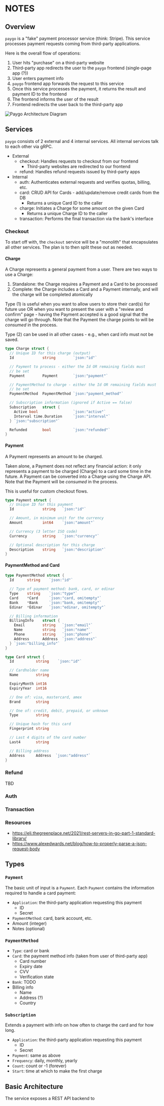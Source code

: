 # NOTES

## Overview

`paygo` is a "fake" payment processor service (think: Stripe). This service processes payment requests coming from third-party applications.

Here is the overall flow of operations:

1. User hits "purchase" on a third-party website
2. Third-party app redirects the user to the `paygo` frontend (single-page app (?))
3. User enters payment info
4. `paygo` frontend app forwards the request to this service
5. Once this service processes the payment, it returns the result and payment ID to the frontend
6. The frontend informs the user of the result
7. Frontend redirects the user back to the third-party app

![Paygo Architecture Diagram](paygo_architecture.svg)

## Services

`paygo` consists of 2 external and 4 internal services. All internal services talk to each other via gRPC.

* External
  * checkout: Handles requests to checkout from our frontend
    * Third-party websites are redirected to our frontend
  * refund: Handles refund requests issued by third-party apps
* Internal
  * auth: Authenticates external requests and verifies quotas, billing, etc.
  * card: CRUD API for Cards - add/update/remove credit cards from the DB
    * Returns a unique Card ID to the caller
  * charge: Initiates a Charge for some amount on the given Card
    * Returns a unique Charge ID to the caller
  * transaction: Performs the final transaction via the bank's interface

### Checkout

To start off with, the `checkout` service will be a "monolith" that encapsulates all other services. The plan is to then split these out as needed.

#### Charge

A Charge represents a general payment from a user. There are two ways to use a Charge:

1. Standalone: the Charge requires a Payment and a Card to be processed
2. Complete: the Charge includes a Card and a Payment internally, and will the charge will be completed atomically

Type (1) is useful when you want to allow users to store their card(s) for future use OR when you want to present the user with a "review and confirm" page - having the Payment accepted is a good signal that the charge will go through. Note that the Payment the charge points to will be *consumed* in the process.

Type (2) can be used in all other cases - e.g., when card info must not be saved.

```go
type Charge struct {
  // Unique ID for this charge (output)
  Id             string        `json:"id"`

  // Payment to process - either the Id OR remaining fields must
  // be set
  Payment        Payment       `json:"payment"`

  // PaymentMethod to charge - either the Id OR remaining fields must
  // be set
  PaymentMethod  PaymentMethod `json:"payment_method"`

  // Subscription information (ignored if Active == false)
  Subscription   struct {
    Active bool                `json:"active"`
    Interval time.Duration     `json:"interval"`
  } `json:"subscription"`

  Refunded       bool          `json:"refunded"`
}
```

#### Payment

A Payment represents an amount to be charged.

Taken alone, a Payment does not reflect any financial action: it only represents a payment to be charged (Charge) to a card some time in the future. A Payment can be converted into a Charge using the Charge API. Note that the Payment will be *consumed* in the process.

This is useful for custom checkout flows.

```go
type Payment struct {
  // Unique ID for this payment
  Id             string   `json:"id"`

  // Amount, in minimum unit for the currency
  Amount         int64    `json:"amount"`

  // Currency (3 letter ISO code)
  Currency       string   `json:"currency"`

  // Optional description for this charge
  Description    string   `json:"description"`
}
```

#### PaymentMethod and Card

```go
type PaymentMethod struct {
  Id      string    `json:"id"`

  // Type of payment method: bank, card, or edinar
  Type    string    `json:"type"`
  Card    *Card     `json:"card, omitempty"`
  Bank    *Bank     `json:"bank, omitempty"`
  Edinar  *Edinar   `json:"edinar, omitempty"`

  // Billing information
  BillingInfo    struct {
    Email        string   `json:"email"`
    Name         string   `json:"name"`
    Phone        string   `json:"phone"`
    Address      Address  `json:"address"`
  } `json:"billing_info"`
}
```

```go
type Card struct {
  Id          string    `json:"id"`

  // Cardholder name
  Name        string

  ExpiryMonth int16
  ExpiryYear  int16

  // One of: visa, mastercard, amex
  Brand       string

  // One of: credit, debit, prepaid, or unknown
  Type        string

  // Unique hash for this card
  Fingerprint string

  // Last 4 digits of the card number
  Last4       string

  // Billing address
  Address     Address  `json:"address"`
}
```

### Refund

TBD

### Auth

### Transaction

### Resources

* https://eli.thegreenplace.net/2021/rest-servers-in-go-part-1-standard-library/
* https://www.alexedwards.net/blog/how-to-properly-parse-a-json-request-body

## Types

### `Payment`

The basic unit of input is a `Payment`. Each `Payment` contains the information required to handle a card payment:

* `Application`: the third-party application requesting this payment
  * ID
  * Secret
* `PaymentMethod`: card, bank account, etc.
* Amount (integer)
* Notes (optional)

### `PaymentMethod`

* `Type`: card or bank
* `Card`: the payment method info (taken from user of third-party app)
  * Card number
  * Expiry date
  * CVV
  * Verification state
* `Bank`: TODO
* Billing info
  * Name
  * Address (?)
  * Country

### `Subscription`

Extends a payment with info on how often to charge the card and for how long.

* `Application`: the third-party application requesting this payment
    * ID
    * Secret
* `Payment`: same as above
* `Frequency`: daily, monthly, yearly
* `Count`: count or -1 (forever)
* `Start`: time at which to make the first charge

## Basic Architecture

The service exposes a REST API backend to
